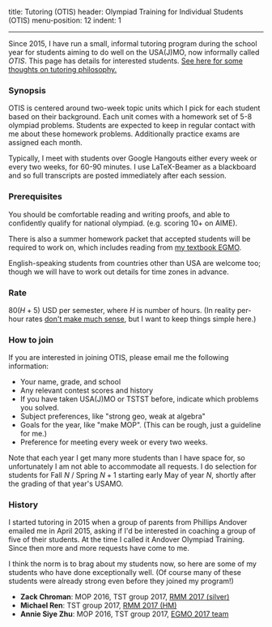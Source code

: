 title: Tutoring (OTIS)
header: Olympiad Training for Individual Students (OTIS)
menu-position: 12
indent: 1

---

Since 2015, I have run a small,
informal tutoring program during the school year
for students aiming to do well on the USA(J)MO,
now informally called *OTIS*.
This page has details for interested students.
[See here for some thoughts on tutoring philosophy.][tutor]

### Synopsis
OTIS is centered around two-week topic units
which I pick for each student based on their background.
Each unit comes with a homework set of 5-8 olympiad problems.
Students are expected to keep in regular contact with me
about these homework problems.
Additionally practice exams are assigned each month.

Typically, I meet with students over Google Hangouts
either every week or every two weeks, for 60-90 minutes.
I use LaTeX-Beamer as a blackboard and so full transcripts are posted
immediately after each session.

### Prerequisites
You should be comfortable reading and writing proofs,
and able to confidently qualify for national olympiad.
(e.g. scoring 10+ on AIME).

There is also a summer homework packet that accepted students
will be required to work on,
which includes reading from [my textbook EGMO][geombook].

English-speaking students from countries other than USA are welcome too;
though we will have to work out details for time zones in advance.

### Rate
$80(H+5)$ USD per semester,
where $H$ is number of hours.
(In reality per-hour rates [don't make much sense][tutor],
but I want to keep things simple here.)

### How to join
If you are interested in joining OTIS,
please email me the following information:

* Your name, grade, and school
* Any relevant contest scores and history
* If you have taken USA(J)MO or TSTST before, indicate which problems you solved.
* Subject preferences, like "strong geo, weak at algebra"
* Goals for the year, like "make MOP".
  (This can be rough, just a guideline for me.)
* Preference for meeting every week or every two weeks.

Note that each year I get many more students than I have space for,
so unfortunately I am not able to accommodate all requests.
I do selection for students for Fall $N$ / Spring $N+1$
starting early May of year $N$, shortly after the grading of that year's USAMO.

### History
I started tutoring in 2015 when a group of parents
from Phillips Andover emailed me in April 2015,
asking if I'd be interested in coaching a group of five of their students.
At the time I called it Andover Olympiad Training.
Since then more and more requests have come to me.

I think the norm is to brag about my students now, so
here are some of my students who have done exceptionally well.
(Of course many of these students were already strong
even before they joined my program!)

* **Zack Chroman**: MOP 2016, TST group 2017,
  [RMM 2017 (silver)](http://rmms.lbi.ro/rmm2017/index.php?id=results_math)
* **Michael Ren**: TST group 2017,
  [RMM 2017 (HM)](http://rmms.lbi.ro/rmm2017/index.php?id=results_math)
* **Annie Siye Zhu**: MOP 2016, TST group 2017,
  [EGMO 2017 team](https://www.egmo.org/registration/2017/person212)

[tutor]: https://usamo.wordpress.com/2016/02/07/stop-paying-me-per-hour/
[geombook]: geombook.html
